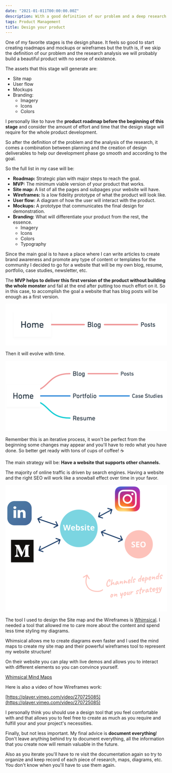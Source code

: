 ```yaml
---
date: "2021-01-011T00:00:00.00Z"
description: With a good definition of our problem and a deep research and understanding of our user we can design the strategy of our product!
tags: Product Management
title: Design your product
---
```


One of my favorite stages is the design phase. It feels so good to start creating roadmaps and mockups or wireframes but the truth is, if we skip the definition of our problem and the research analysis we will probably build a beautiful product with no sense of existence.

The assets that this stage will generate are:

- Site map
- User flow
- Mockups
- Branding:
  - Imagery
  - Icons
  - Colors

I personally like to have the **product roadmap before the beginning of this stage** and consider the amount of effort and time that the design stage will require for the whole product development.

So after the definition of the problem and the analysis of the research, it comes a combination between planning and the creation of design deliverables to help our development phase go smooth and according to the goal.

So the full list in my case will be:

- **Roadmap:** Strategic plan with major steps to reach the goal.
- **MVP:** The minimum viable version of your product that works.
- **Site map:** A list of all the pages and subpages your website will have.
- **Wireframes:** Is a low fidelity prototype of what the product will look like.
- **User flow:** A diagram of how the user will interact with the product.
- **Mockups:** A prototype that communicates the final design for demonstration.
- **Branding:** What will differentiate your product from the rest, the essence.
  - Imagery
  - Icons
  - Colors
  - Typography

Since the main goal is to have a place where I can write articles to create brand awareness and promote any type of content or templates for the community I decided to go for a website that will be my own blog, resume, portfolio, case studies, newsletter, etc.

The **MVP helps to deliver this first version of the product without building the whole monster** and fail at the end after putting too much effort on it. So in this case, to accomplish the goal a website that has blog posts will be enough as a first version.

![Minimum Viable Product](mvp.png)

Then it will evolve with time.

![Minimum Viable Product evolved](mvp-evolved.png)

Remember this is an iterative process, it won't be perfect from the beginning some changes may appear and you'll have to redo what you have done. So better get ready with tons of cups of coffee! ☕️

The main strategy will be: **Have a website that supports other channels.**

The majority of online traffic is driven by search engines. Having a website and the right SEO will work like a snowball effect over time in your favor.

![Designing strategy channels](channels.png)

The tool I used to design the Site map and the Wireframes is [Whimsical](https://whimsical.com/). I needed a tool that allowed me to care more about the content and spend less time styling my diagrams.

Whimsical allows me to create diagrams even faster and I used the mind maps to create my site map and their powerful wireframes tool to represent my website structure!

On their website you can play with live demos and allows you to interact with different elements so you can convince yourself.

[Whimsical Mind Maps](https://whimsical.com/mind-maps)

Here is also a video of how Wireframes work:

[https://player.vimeo.com/video/270725085](https://player.vimeo.com/video/270725085)

I personally think you should use a design tool that you feel comfortable with and that allows you to feel free to create as much as you require and fulfill your and your project's necessities.

Finally, but not less important. My final advice is **document everything**! Don't leave anything behind try to document everything, all the information that you create now will remain valuable in the future.

Also as you iterate you'll have to re visit the documentation again so try to organize and keep record of each piece of research, maps, diagrams, etc. You don't know when you'll have to use them again.
